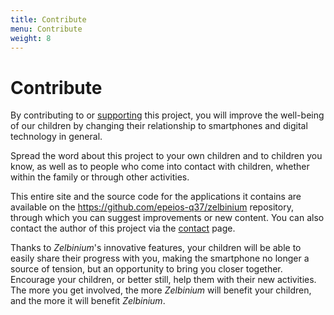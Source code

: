 ```yaml
---
title: Contribute
menu: Contribute
weight: 8
---
```


# Contribute

By contributing to or [supporting](../support) this project, you will improve the well-being of our children by changing their relationship to smartphones and digital technology in general.

Spread the word about this project to your own children and to children you know, as well as to people who come into contact with children, whether within the family or through other activities.

This entire site and the source code for the applications it contains are available on the https://github.com/epeios-q37/zelbinium repository, through which you can suggest improvements or new content. You can also contact the author of this project via the [contact](../contact) page.

Thanks to *Zelbinium*'s innovative features, your children will be able to easily share their progress with you, making the smartphone no longer a source of tension, but an opportunity to bring you closer together. Encourage your children, or better still, help them with their new activities. The more you get involved, the more *Zelbinium* will benefit your children, and the more it will benefit *Zelbinium*.

<!-- Helpers -->


<link rel="stylesheet" type="text/css" href="/.css"/>
<script src="/.js"></script>
